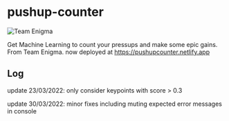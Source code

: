 # pushup-counter
![Team Enigma](https://img.shields.io/badge/Team%20Enigma-Harrow%20School-blue)

Get Machine Learning to count your pressups and make some epic gains. From Team Enigma.
now deployed at https://pushupcounter.netlify.app

## Log

update 23/03/2022: only consider keypoints with score > 0.3

update 30/03/2022: minor fixes including muting expected error messages in console
